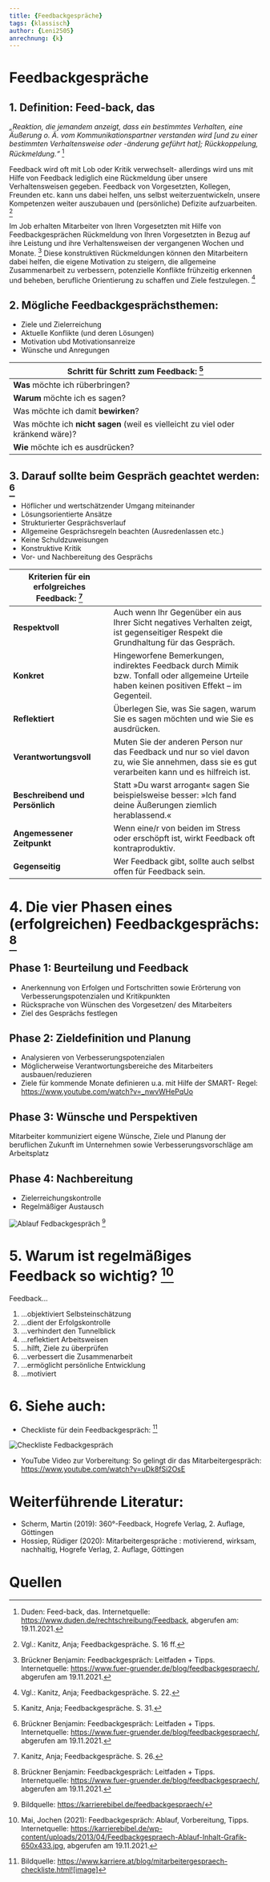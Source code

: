 ```yaml
---
title: {Feedbackgespräche}
tags: {klassisch}
author: {Leni2505}
anrechnung: {k}
---
```



# Feedbackgespräche
## 1. Definition: Feed-back, das
*„Reaktion, die jemandem anzeigt, dass ein bestimmtes Verhalten, eine Äußerung o. Ä. vom Kommunikationspartner verstanden wird [und zu einer bestimmten Verhaltensweise oder -änderung geführt hat]; Rückkoppelung, Rückmeldung.“* [^1]




Feedback wird oft mit Lob oder Kritik verwechselt- allerdings wird uns mit Hilfe von Feedback lediglich eine Rückmeldung über unsere Verhaltensweisen gegeben. 
Feedback von Vorgesetzten, Kollegen, Freunden etc. kann uns dabei helfen, uns selbst weiterzuentwickeln, unsere Kompetenzen weiter auszubauen und (persönliche) Defizite aufzuarbeiten. [^2]

Im Job erhalten Mitarbeiter von Ihren Vorgesetzten mit Hilfe von Feedbackgesprächen Rückmeldung von Ihren Vorgesetzten in Bezug auf ihre Leistung und ihre Verhaltensweisen der vergangenen Wochen und Monate. [^3]
Diese konstruktiven Rückmeldungen können den Mitarbeitern dabei helfen, die eigene Motivation zu steigern, die allgemeine Zusammenarbeit zu verbessern, potenzielle Konflikte frühzeitig erkennen und beheben, berufliche Orientierung zu schaffen und Ziele festzulegen. [^4]


## 2. Mögliche Feedbackgesprächsthemen:

*	Ziele und Zielerreichung
*	Aktuelle Konflikte (und deren Lösungen)
*	Motivation ubd Motivationsanreize
*	Wünsche und Anregungen


| **Schritt für Schritt zum Feedback:** [^5]|  
| ------------- |
| **Was** möchte ich rüberbringen?|
| **Warum** möchte ich es sagen?|
| Was möchte ich damit **bewirken**?|
| Was möchte ich **nicht sagen** (weil es vielleicht zu viel oder kränkend wäre)?|
| **Wie** möchte ich es ausdrücken?|


## 3. Darauf sollte beim Gespräch geachtet werden: [^6]

*	Höflicher und wertschätzender Umgang miteinander
*	Lösungsorientierte Ansätze
*	Strukturierter Gesprächsverlauf
*	Allgemeine Gesprächsregeln beachten (Ausredenlassen etc.)
*	Keine Schuldzuweisungen
*	Konstruktive Kritik 
*	Vor- und Nachbereitung des Gesprächs


| Kriterien für ein erfolgreiches Feedback: [^7] | | 
| -------------------- | ------------- |
| **Respektvoll**| Auch wenn Ihr Gegenüber ein aus Ihrer Sicht negatives Verhalten zeigt, ist gegenseitiger Respekt die Grundhaltung für das Gespräch.|
| **Konkret**| Hingeworfene Bemerkungen, indirektes Feedback durch Mimik bzw. Tonfall oder allgemeine Urteile haben keinen positiven Effekt – im Gegenteil.|
| **Reflektiert**| Überlegen Sie, was Sie sagen, warum Sie es sagen möchten und wie Sie es ausdrücken.|
| **Verantwortungsvoll**| Muten Sie der anderen Person nur das Feedback und nur so viel davon zu, wie Sie annehmen, dass sie es gut verarbeiten kann und es hilfreich ist.|
| **Beschreibend und Persönlich**| Statt »Du warst arrogant« sagen Sie beispielsweise besser: »Ich fand deine Äußerungen ziemlich herablassend.«|
| **Angemessener Zeitpunkt**| Wenn eine/r von beiden im Stress oder erschöpft ist, wirkt Feedback oft kontraproduktiv.|
| **Gegenseitig**| Wer Feedback gibt, sollte auch selbst offen für Feedback sein.|


# 4. Die vier Phasen eines (erfolgreichen) Feedbackgesprächs: [^8] 
## Phase 1: Beurteilung und Feedback

*	Anerkennung von Erfolgen und Fortschritten sowie Erörterung von Verbesserungspotenzialen und Kritikpunkten
*	Rücksprache von Wünschen des Vorgesetzen/ des Mitarbeiters 
*	Ziel des Gesprächs festlegen

## Phase 2: Zieldefinition und Planung

*	Analysieren von Verbesserungspotenzialen 
*	Möglicherweise Verantwortungsbereiche des Mitarbeiters ausbauen/reduzieren 
* Ziele für kommende Monate definieren
u.a. mit Hilfe der SMART- Regel: https://www.youtube.com/watch?v=_nwvWHePqUo

## Phase 3: Wünsche und Perspektiven 

Mitarbeiter kommuniziert eigene Wünsche, Ziele und Planung der beruflichen Zukunft im Unternehmen sowie Verbesserungsvorschläge am Arbeitsplatz

## Phase 4: Nachbereitung

*	Zielerreichungskontrolle 
*	Regelmäßiger Austausch 




![Ablauf Fedbackgespräch](Feedbackgespräche/fbg-ablauf.jpeg) [^9]




# 5. Warum ist regelmäßiges Feedback so wichtig? [^10] 

Feedback...
<ol>
<li>...objektiviert Selbsteinschätzung</li>
<li>...dient der Erfolgskontrolle</li>
<li>...verhindert den Tunnelblick</li>
<li>...reflektiert Arbeitsweisen</li>
<li>...hilft, Ziele zu überprüfen</li>
<li>...verbessert die Zusammenarbeit</li>
<li>...ermöglicht persönliche Entwicklung</li>
<li>...motiviert</li>
</ol>


# 6. Siehe auch:

  * Checkliste für dein Feedbackgespräch: [^11] 

  ![Checkliste Fedbackgespräch](Feedbackgespräche/Mitarbeitergespraech-Checkliste-724x1024.jpeg)

  * YouTube Video zur Vorbereitung:
  So gelingt dir das Mitarbeitergespräch: https://www.youtube.com/watch?v=uDk8fSi2OsE

# Weiterführende Literatur: 
* Scherm, Martin (2019): 360°-Feedback, Hogrefe Verlag, 2. Auflage, Göttingen
* Hossiep, Rüdiger (2020): Mitarbeitergespräche : motivierend, wirksam, nachhaltig, Hogrefe Verlag, 2. Auflage, Göttingen


# Quellen

[^1]: Duden: Feed-back, das. Internetquelle: https://www.duden.de/rechtschreibung/Feedback, abgerufen am: 19.11.2021.
[^2]: Vgl.: Kanitz, Anja; Feedbackgespräche. S. 16 ff.
[^3]: Brückner Benjamin: Feedbackgespräch: Leitfaden + Tipps. Internetquelle: https://www.fuer-gruender.de/blog/feedbackgespraech/, abgerufen am 19.11.2021.
[^4]: Vgl.: Kanitz, Anja; Feedbackgespräche. S. 22.
[^5]: Kanitz, Anja; Feedbackgespräche. S. 31.
[^6]: Brückner Benjamin: Feedbackgespräch: Leitfaden + Tipps. Internetquelle: https://www.fuer-gruender.de/blog/feedbackgespraech/, abgerufen am 19.11.2021.
[^7]: Kanitz, Anja; Feedbackgespräche. S. 26.
[^8]: Brückner Benjamin: Feedbackgespräch: Leitfaden + Tipps. Internetquelle: https://www.fuer-gruender.de/blog/feedbackgespraech/, abgerufen am 19.11.2021.
[^9]: Bildquelle: https://karrierebibel.de/feedbackgespraech/
[^10]: Mai, Jochen (2021): Feedbackgespräch: Ablauf, Vorbereitung, Tipps. Internetquelle: https://karrierebibel.de/wp-content/uploads/2013/04/Feedbackgespraech-Ablauf-Inhalt-Grafik-650x433.jpg, abgerufen am 19.11.2021.
[^11]: Bildquelle: https://www.karriere.at/blog/mitarbeitergespraech-checkliste.html![image]

